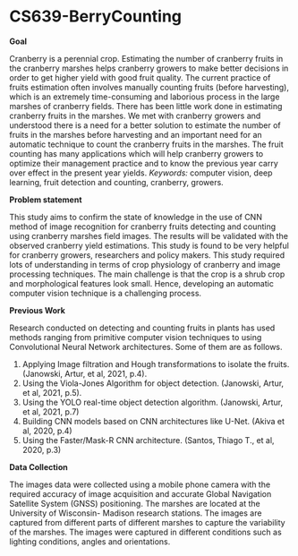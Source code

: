 # CS639-BerryCounting
**Goal**

Cranberry is a perennial crop. Estimating the number of cranberry fruits in the cranberry
marshes helps cranberry growers to make better decisions in order to get higher yield with
good fruit quality. The current practice of fruits estimation often involves manually counting
fruits (before harvesting), which is an extremely time-consuming and laborious process in the
large marshes of cranberry fields. There has been little work done in estimating cranberry
fruits in the marshes. We met with cranberry growers and understood there is a need for a
better solution to estimate the number of fruits in the marshes before harvesting and an
important need for an automatic technique to count the cranberry fruits in the marshes. The
fruit counting has many applications which will help cranberry growers to optimize their
management practice and to know the previous year carry over effect in the present year
yields.
_Keywords:_ computer vision, deep learning, fruit detection and counting, cranberry, growers.

**Problem statement**

This study aims to confirm the state of knowledge in the use of CNN method of image
recognition for cranberry fruits detecting and counting using cranberry marshes field images.
The results will be validated with the observed cranberry yield estimations. This study is
found to be very helpful for cranberry growers, researchers and policy makers. This study
required lots of understanding in terms of crop physiology of cranberry and image processing
techniques. The main challenge is that the crop is a shrub crop and morphological features
look small. Hence, developing an automatic computer vision technique is a challenging
process.

**Previous Work**

Research conducted on detecting and counting fruits in plants has used methods ranging from
primitive computer vision techniques to using Convolutional Neural Network architectures.
Some of them are as follows.
1. Applying Image filtration and Hough transformations to isolate the fruits. (Janowski,
Artur, et al, 2021, p.4).
2. Using the Viola-Jones Algorithm for object detection. (Janowski, Artur, et al, 2021,
p.5).
3. Using the YOLO real-time object detection algorithm. (Janowski, Artur, et al, 2021,
p.7)
4. Building CNN models based on CNN architectures like U-Net. (Akiva et al, 2020,
p.4)
5. Using the Faster/Mask-R CNN architecture. (Santos, Thiago T., et al, 2020, p.3)

**Data Collection**

The images data were collected using a mobile phone camera with the required accuracy of
image acquisition and accurate Global Navigation Satellite System (GNSS) positioning. The
marshes are located at the University of Wisconsin- Madison research stations. The images
are captured from different parts of different marshes to capture the variability of the
marshes. The images were captured in different conditions such as lighting conditions, angles
and orientations.
